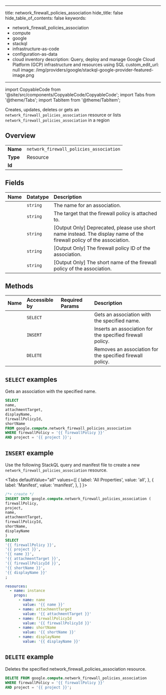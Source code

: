 
---
title: network_firewall_policies_association
hide_title: false
hide_table_of_contents: false
keywords:
  - network_firewall_policies_association
  - compute
  - google
  - stackql
  - infrastructure-as-code
  - configuration-as-data
  - cloud inventory
description: Query, deploy and manage Google Cloud Platform (GCP) infrastructure and resources using SQL
custom_edit_url: null
image: /img/providers/google/stackql-google-provider-featured-image.png
---

import CopyableCode from '@site/src/components/CopyableCode/CopyableCode';
import Tabs from '@theme/Tabs';
import TabItem from '@theme/TabItem';

Creates, updates, deletes or gets an <code>network_firewall_policies_association</code> resource or lists <code>network_firewall_policies_association</code> in a region

## Overview
<table><tbody>
<tr><td><b>Name</b></td><td><code>network_firewall_policies_association</code></td></tr>
<tr><td><b>Type</b></td><td>Resource</td></tr>
<tr><td><b>Id</b></td><td><CopyableCode code="google.compute.network_firewall_policies_association" /></td></tr>
</tbody></table>

## Fields
| Name | Datatype | Description |
|:-----|:---------|:------------|
| <CopyableCode code="name" /> | `string` | The name for an association. |
| <CopyableCode code="attachmentTarget" /> | `string` | The target that the firewall policy is attached to. |
| <CopyableCode code="displayName" /> | `string` | [Output Only] Deprecated, please use short name instead. The display name of the firewall policy of the association. |
| <CopyableCode code="firewallPolicyId" /> | `string` | [Output Only] The firewall policy ID of the association. |
| <CopyableCode code="shortName" /> | `string` | [Output Only] The short name of the firewall policy of the association. |

## Methods
| Name | Accessible by | Required Params | Description |
|:-----|:--------------|:----------------|:------------|
| <CopyableCode code="get_association" /> | `SELECT` | <CopyableCode code="firewallPolicy, project" /> | Gets an association with the specified name. |
| <CopyableCode code="add_association" /> | `INSERT` | <CopyableCode code="firewallPolicy, project" /> | Inserts an association for the specified firewall policy. |
| <CopyableCode code="remove_association" /> | `DELETE` | <CopyableCode code="firewallPolicy, project" /> | Removes an association for the specified firewall policy. |

## `SELECT` examples

Gets an association with the specified name.

```sql
SELECT
name,
attachmentTarget,
displayName,
firewallPolicyId,
shortName
FROM google.compute.network_firewall_policies_association
WHERE firewallPolicy = '{{ firewallPolicy }}'
AND project = '{{ project }}'; 
```

## `INSERT` example

Use the following StackQL query and manifest file to create a new <code>network_firewall_policies_association</code> resource.

<Tabs
    defaultValue="all"
    values={[
        { label: 'All Properties', value: 'all', },
        { label: 'Manifest', value: 'manifest', },
    ]
}>
<TabItem value="all">

```sql
/*+ create */
INSERT INTO google.compute.network_firewall_policies_association (
firewallPolicy,
project,
name,
attachmentTarget,
firewallPolicyId,
shortName,
displayName
)
SELECT 
'{{ firewallPolicy }}',
'{{ project }}',
'{{ name }}',
'{{ attachmentTarget }}',
'{{ firewallPolicyId }}',
'{{ shortName }}',
'{{ displayName }}'
;
```
</TabItem>
<TabItem value="manifest">

```yaml
resources:
  - name: instance
    props:
      - name: name
        value: '{{ name }}'
      - name: attachmentTarget
        value: '{{ attachmentTarget }}'
      - name: firewallPolicyId
        value: '{{ firewallPolicyId }}'
      - name: shortName
        value: '{{ shortName }}'
      - name: displayName
        value: '{{ displayName }}'

```
</TabItem>
</Tabs>

## `DELETE` example

Deletes the specified network_firewall_policies_association resource.

```sql
DELETE FROM google.compute.network_firewall_policies_association
WHERE firewallPolicy = '{{ firewallPolicy }}'
AND project = '{{ project }}';
```
